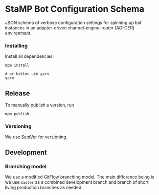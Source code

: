 # StaMP Bot Configuration Schema

JSON schema of verbose configuration settings for spinning up bot instances in an adapter-driven channel-engine-router (AD-CER) environment.

### Installing

Install all dependencies:

```
npm install

# or better use yarn
yarn

```

## Release

To manually publish a version, run

```
npm publish
```

### Versioning

We use [SemVer](http://semver.org/) for versioning.

## Development

### Branching model

We use a modified [GitFlow](https://datasift.github.io/gitflow/IntroducingGitFlow.html) branching model. The main difference being is we use `master` as a combined development branch and branch of short living production branches as needed.
